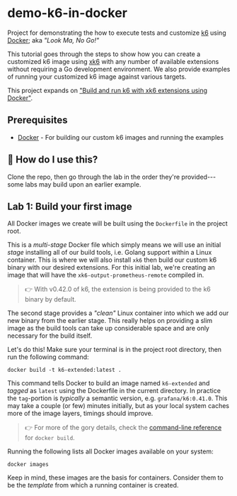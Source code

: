 # demo-k6-in-docker

Project for demonstrating the how to execute tests and customize [k6](https://k6.io/) using [Docker](https://www.docker.com/); aka _"Look Ma, No Go!"_

This tutorial goes through the steps to show how you can create a customized k6 image using [xk6](https://github.com/grafana/xk6) with any number of available extensions without requiring a Go development environment. We also provide examples of running your customized k6 image against various targets.

This project expands on ["Build and run k6 with xk6 extensions using Docker"](https://gist.github.com/javaducky/6954ae9f67ec0b0420bfc21f9e8017b3).

## Prerequisites
* [Docker](https://docs.docker.com/get-docker/) - For building our custom k6 images and running the examples

## :raising_hand: How do I use this?
Clone the repo, then go through the lab in the order they're provided---some labs may build upon an earlier example.


## Lab 1: Build your first image
All Docker images we create will be built using the `Dockerfile` in the project root.

This is a _multi-stage_ Docker file which simply means we will use an initial _stage_ installing all of our build tools, i.e. Golang support within a Linux container.
This is where we will also install `xk6` then build our custom k6 binary with our desired extensions.
For this initial lab, we're creating an image that will have the `xk6-output-prometheus-remote` compiled in.

> :point_right: With v0.42.0 of k6, the extension is being provided to the k6 binary by default.

The second stage provides a _"clean"_ Linux container into which we add our new binary from the earlier stage.
This really helps on providing a slim image as the build tools can take up considerable space and are only necessary for the build itself.

Let's do this! Make sure your terminal is in the project root directory, then run the following command:
```shell
docker build -t k6-extended:latest .
```
This command tells Docker to build an image named `k6-extended` and _tagged_ as `latest` using the Dockerfile in the current directory.
In practice the `tag`-portion is _typically_ a semantic version, e.g. `grafana/k6:0.41.0`.
This may take a couple (or few) minutes initially, but as your local system caches more of the image layers, timings should improve.
> :point_right: For more of the gory details, check the [command-line reference](https://docs.docker.com/engine/reference/commandline/build/) for `docker build`.

Running the following lists all Docker images available on your system:
```shell
docker images
```
Keep in mind, these images are the basis for containers. Consider them to be the _template_ from which a running container is created.
